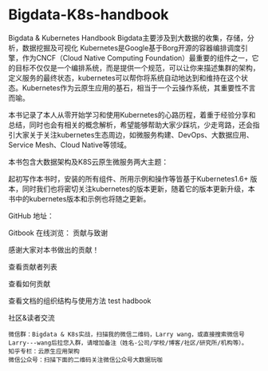 # Bigdata-K8s-handbook
Bigdata & Kubernetes Handbook
Bigdata主要涉及到大数据的收集，存储，分析，数据挖掘及可视化
Kubernetes是Google基于Borg开源的容器编排调度引擎，作为CNCF（Cloud Native Computing Foundation）最重要的组件之一，它的目标不仅仅是一个编排系统，而是提供一个规范，可以让你来描述集群的架构，定义服务的最终状态，kubernetes可以帮你将系统自动地达到和维持在这个状态。Kubernetes作为云原生应用的基石，相当于一个云操作系统，其重要性不言而喻。

本书记录了本人从零开始学习和使用Kubernetes的心路历程，着重于经验分享和总结，同时也会有相关的概念解析，希望能够帮助大家少踩坑，少走弯路，还会指引大家关于关注kubernetes生态周边，如微服务构建、DevOps、大数据应用、Service Mesh、Cloud Native等领域。

本书包含大数据架构及K8S云原生微服务两大主题：

起初写作本书时，安装的所有组件、所用示例和操作等皆基于Kubernetes1.6+ 版本，同时我们也将密切关注kubernetes的版本更新，随着它的版本更新升级，本书中的kubernetes版本和示例也将随之更新。

GitHub 地址：

Gitbook 在线浏览：
贡献与致谢

感谢大家对本书做出的贡献！

查看贡献者列表

查看如何贡献

查看文档的组织结构与使用方法
test hadbook

社区&读者交流

    微信群：Bigdata & K8s实战，扫描我的微信二维码，Larry wang，或直接搜索微信号Larry---wang后拉您入群，请增加备注（姓名-公司/学校/博客/社区/研究所/机构等）。
    知乎专栏：云原生应用架构
    微信公众号：扫描下面的二维码关注微信公众号大数据玩咖
    
